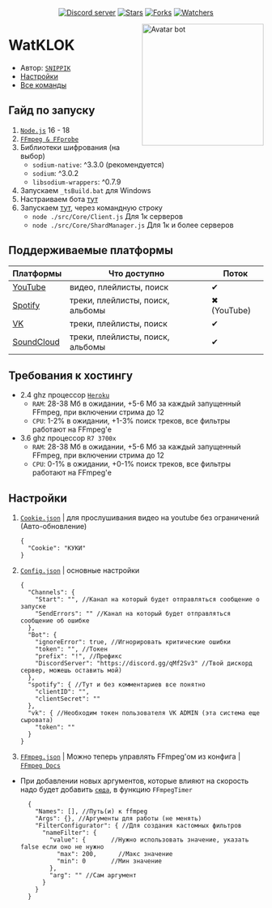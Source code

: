 <div align="center">
	<p>
		<a href="https://discord.gg/qMf2Sv3"><img src="https://img.shields.io/discord/332947799605772289?color=5865F2&logo=discord&logoColor=white&style=flat-square" alt="Discord server" /></a>
		<a href=""><img src="https://img.shields.io/github/stars/SNIPPIK/WatKLOK?logo=github&style=flat-square" alt="Stars"/></a>
    	<a href=""><img src="https://img.shields.io/github/forks/SNIPPIK/WatKLOK?logo=github&style=flat-square" alt="Forks"/></a>
        <a href=""><img src="https://img.shields.io/github/watchers/SNIPPIK/WatKLOK?logo=github&style=flat-square" alt="Watchers"/></a>
    </p>
</div>

[<img align="right" alt="Avatar bot" width="240px" src="https://cdn.discordapp.com/avatars/678588856588697610/466d3d51e6d497541622085ed18a1ad1.webp?size=4096" />](https://discordapp.com/users/623170593268957214)

# WatKLOK
- Автор: [`SNIPPIK`](https://github.com/SNIPPIK)
- [Настройки](./DataBase/Config.json)
- [Все команды](./src/Commands)

## Гайд по запуску
1. [`Node.js`](https://nodejs.org/ru/) 16 - 18
2. [`FFmpeg & FFprobe`](https://ffmpeg.org/)
3. Библиотеки шифрования (на выбор)
    - `sodium-native`: ^3.3.0 (рекомендуется)
    - `sodium`: ^3.0.2
    - `libsodium-wrappers`: ^0.7.9
4. Запускаем `_tsBuild.bat` для Windows
5. Настраиваем бота [тут](./_Build/DataBase)
6. Запускаем [тут](./_Build), через командную строку
   - `node ./src/Core/Client.js` Для 1к серверов
   - `node ./src/Core/ShardManager.js` Для 1к и более серверов

## Поддерживаемые платформы

| Платформы                             | Что доступно                     | Поток       |
|---------------------------------------|----------------------------------|-------------|
| [YouTube](https://www.youtube.com/)   | видео, плейлисты, поиск          | ✔           |
| [Spotify](https://open.spotify.com/)  | треки, плейлисты, поиск, альбомы | ✖ (YouTube) |
| [VK](https://vk.com/)                 | треки, плейлисты, поиск          | ✔           |
| [SoundCloud](https://soundcloud.com/) | треки, плейлисты, поиск, альбомы | ✔           |

## Требования к хостингу
- 2.4 ghz процессор [`Heroku`](http://heroku.com/)
   - `RAM`: 28-38 Мб в ожидании, +5-6 Мб за каждый запущенный FFmpeg, при включении стрима до 12
   - `CPU`: 1-2% в ожидании, +1-3% поиск треков, все фильтры работают на FFmpeg'е
- 3.6 ghz процессор `R7 3700x`
   - `RAM`: 28-38 Мб в ожидании, +5-6 Мб за каждый запущенный FFmpeg, при включении стрима до 12
   - `CPU`: 0-1% в ожидании, +0-1% поиск треков, все фильтры работают на FFmpeg'е

    
## Настройки
1. [`Cookie.json`](./DataBase/Cookie.json) | для прослушивания видео на youtube без ограничений (Авто-обновление)
    ```json5
   {   
      "Cookie": "КУКИ" 
   }
   ```
2. [`Config.json`](./DataBase/Config.json) | основные настройки
    ```json5
    {
      "Channels": {
        "Start": "", //Канал на который будет отправляться сообщение о запуске
        "SendErrors": "" //Канал на который будет отправляться сообщение об ошибке
      },
      "Bot": {
        "ignoreError": true, //Игнорировать критические ошибки
        "token": "", //Токен
        "prefix": "!", //Префикс
        "DiscordServer": "https://discord.gg/qMf2Sv3" //Твой дискорд сервер, можешь оставить мой)
      },
      "spotify": { //Тут и без комментариев все понятно
        "clientID": "",
        "clientSecret": ""
      },
      "vk": { //Необходим токен пользователя VK ADMIN (эта система еще сыровата)
        "token": ""
      }
    }
    ```
3. [`FFmpeg.json`](./DataBase/FFmpeg.json) | Можно теперь управлять FFmpeg'ом из конфига | [`FFmpeg Docs`](https://ffmpeg.org/ffmpeg.html)
  - При добавлении новых аргументов, которые влияют на скорость надо будет добавить [`сюда`](./src/Core/Player/FFmpeg/ConstructorStream.ts), в функцию `FFmpegTimer`
    ```json5
      {
        "Names": [], //Путь(и) к ffmpeg
        "Args": {}, //Аргументы для работы (не менять)
        "FilterConfigurator": { //Для создания кастомных фильтров
          "nameFilter": {
            "value": {       //Нужно использовать значение, указать false если оно не нужно
              "max": 200,      //Макс значение
              "min": 0       //Мин значение
            },
            "arg": "" //Сам аргумент
          }
        }
      }  
    ```